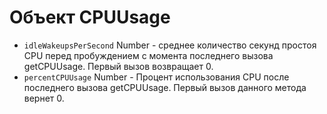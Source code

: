 # Объект CPUUsage

* `idleWakeupsPerSecond` Number - среднее количество секунд простоя CPU перед пробуждением с момента последнего вызова getCPUUsage. Первый вызов возвращает 0.
* `percentCPUUsage` Number - Процент использования CPU после последнего вызова getCPUUsage. Первый вызов данного метода вернет 0.
